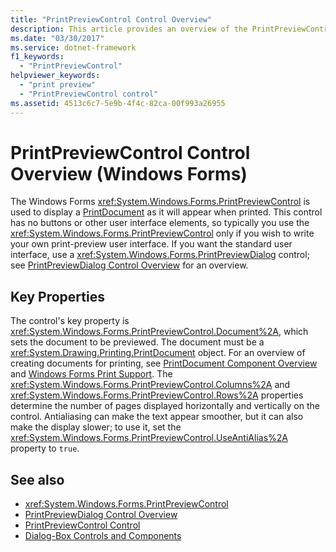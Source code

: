```yaml
---
title: "PrintPreviewControl Control Overview"
description: This article provides an overview of the PrintPreviewControl control in Windows Forms, which is used to display a PrintDocument as it will appear when printed.
ms.date: "03/30/2017"
ms.service: dotnet-framework
f1_keywords: 
  - "PrintPreviewControl"
helpviewer_keywords: 
  - "print preview"
  - "PrintPreviewControl control"
ms.assetid: 4513c6c7-5e9b-4f4c-82ca-00f993a26955
---
```

# PrintPreviewControl Control Overview (Windows Forms)

The Windows Forms <xref:System.Windows.Forms.PrintPreviewControl> is used to display a [PrintDocument](printdocument-component-windows-forms.md) as it will appear when printed. This control has no buttons or other user interface elements, so typically you use the <xref:System.Windows.Forms.PrintPreviewControl> only if you wish to write your own print-preview user interface. If you want the standard user interface, use a <xref:System.Windows.Forms.PrintPreviewDialog> control; see [PrintPreviewDialog Control Overview](printpreviewdialog-control-overview-windows-forms.md) for an overview.  
  
## Key Properties  

 The control's key property is <xref:System.Windows.Forms.PrintPreviewControl.Document%2A>, which sets the document to be previewed. The document must be a <xref:System.Drawing.Printing.PrintDocument> object. For an overview of creating documents for printing, see [PrintDocument Component Overview](printdocument-component-overview-windows-forms.md) and [Windows Forms Print Support](../advanced/windows-forms-print-support.md). The <xref:System.Windows.Forms.PrintPreviewControl.Columns%2A> and <xref:System.Windows.Forms.PrintPreviewControl.Rows%2A> properties determine the number of pages displayed horizontally and vertically on the control. Antialiasing can make the text appear smoother, but it can also make the display slower; to use it, set the <xref:System.Windows.Forms.PrintPreviewControl.UseAntiAlias%2A> property to `true`.  
  
## See also

- <xref:System.Windows.Forms.PrintPreviewControl>
- [PrintPreviewDialog Control Overview](printpreviewdialog-control-overview-windows-forms.md)
- [PrintPreviewControl Control](printpreviewcontrol-control-windows-forms.md)
- [Dialog-Box Controls and Components](dialog-box-controls-and-components-windows-forms.md)
